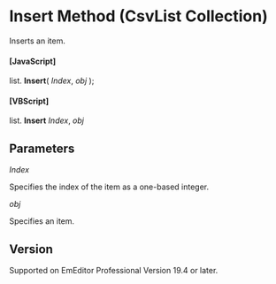 # Insert Method (CsvList Collection)

Inserts an item.

#### \[JavaScript\]

list. **Insert**( _Index_, _obj_ );

#### \[VBScript\]

list. **Insert** _Index_, _obj_

## Parameters

_Index_

Specifies the index of the item as a one-based integer.

_obj_

Specifies an item.

## Version

Supported on EmEditor Professional Version 19.4 or later.